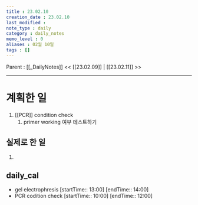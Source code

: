 ```yaml
---
title : 23.02.10
creation_date : 23.02.10
last_modified :
note_type : daily
category : daily_notes
memo_level : 0
aliases : 02월 10일
tags : []
---
```

Parent : [[_DailyNotes]]
<< [[23.02.09]] | [[23.02.11]] >>

---
# 계획한 일

1. [[PCR]] condition check
	1. primer working 여부 테스트하기

## 실제로 한 일

1.  



## daily_cal
-  gel electrophresis [startTime:: 13:00]  [endTime:: 14:00]
-  PCR codition check [startTime:: 10:00]  [endTime:: 12:00]